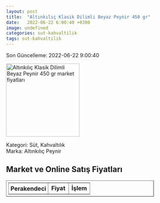 ```yaml
---
layout: post
title:  "Altınkılıç Klasik Dilimli Beyaz Peynir 450 gr"
date:   2022-06-22 6:00:40 +0300
image: undefined
categories: sut-kahvaltilik
tags: sut-kahvaltilik
---
```


Son Güncelleme: 2022-06-22 9:00:40

<img src="undefined" width="200" alt="Altınkılıç Klasik Dilimli Beyaz Peynir 450 gr market fiyatları" />

Kategori: Süt, Kahvaltılık
<br />
Marka: Altınkılıç Peynir

<h2>Market ve Online Satış Fiyatları</h2>

<table border="1" style="padding: 5px;width:80%;">
  <tr>
    <td style="padding: 5px;"><strong>Perakendeci</strong></td>
    <td><strong>Fiyat</strong></td>
    <td><strong>İşlem</strong></td>
  </tr>
  
</table>
